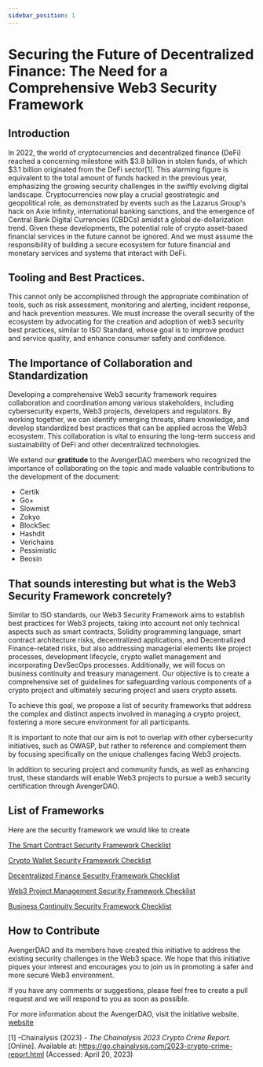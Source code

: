 ```yaml
---
sidebar_position: 1
---
```



# Securing the Future of Decentralized Finance: The Need for a Comprehensive Web3 Security Framework

## Introduction

In 2022, the world of cryptocurrencies and decentralized finance (DeFi) reached a concerning milestone with $3.8 billion in stolen funds, of which $3.1 billion originated from the DeFi sector[1]. This alarming figure is equivalent to the total amount of funds hacked in the previous year, emphasizing the growing security challenges in the swiftly evolving digital landscape. Cryptocurrencies now play a crucial geostrategic and geopolitical role, as demonstrated by events such as the Lazarus Group's hack on Axie Infinity, international banking sanctions, and the emergence of Central Bank Digital Currencies (CBDCs) amidst a global de-dollarization trend.
Given these developments, the potential role of crypto asset-based financial services in the future cannot be ignored. And we must assume the responsibility of building a secure ecosystem for future financial and monetary services and systems that interact with DeFi.

## Tooling and Best Practices.

This cannot only be accomplished through the appropriate combination of tools, such as risk assessment, monitoring and alerting, incident response, and hack prevention measures. We must increase the overall security of the ecosystem by advocating for the creation and adoption of web3 security best practices, similar to ISO Standard, whose goal is to improve product and service quality, and enhance consumer safety and confidence.

## The Importance of Collaboration and Standardization

Developing a comprehensive Web3 security framework requires collaboration and coordination among various stakeholders, including cybersecurity experts, Web3 projects, developers and regulators. By working together, we can identify emerging threats, share knowledge, and develop standardized best practices that can be applied across the Web3 ecosystem. This collaboration is vital to ensuring the long-term success and sustainability of DeFi and other decentralized technologies.

We extend our **gratitude** to the AvengerDAO members who recognized the importance of collaborating on the topic and made valuable contributions to the development of the document:

<ul>
<li>Certik</li>
<li>Go+</li>
<li>Slowmist</li>
<li>Zokyo</li>
<li>BlockSec</li>
<li>Hashdit</li>
<li>Verichains</li>
<li>Pessimistic</li>
<li>Beosin</li>
</ul>

## That sounds interesting but what is the Web3 Security Framework concretely?

Similar to ISO standards, our Web3 Security Framework aims to establish best practices for Web3 projects, taking into account not only technical aspects such as smart contracts, Solidity programming language, smart contract architecture risks, decentralized applications, and Decentralized Finance-related risks, but also addressing managerial elements like project processes, development lifecycle, crypto wallet management and incorporating DevSecOps processes. Additionally, we will focus on business continuity and treasury management. Our objective is to create a comprehensive set of guidelines for safeguarding various components of a crypto project and ultimately securing project and users crypto assets.

To achieve this goal, we propose a list of security frameworks that address the complex and distinct aspects involved in managing a crypto project, fostering a more secure environment for all participants.

It is important to note that our aim is not to overlap with other cybersecurity initiatives, such as OWASP, but rather to reference and complement them by focusing specifically on the unique challenges facing Web3 projects.

In addition to securing project and community funds, as well as enhancing trust, these standards will enable Web3 projects to pursue a web3 security certification through AvengerDAO.

## List of Frameworks

Here are the security framework we would like to create

[The Smart Contract Security Framework Checklist](https://github.com/bnb-chain/avengerdao/blob/main/Web3%20Security%20Frameworks/smart_contract_security_checklist.md)

[Crypto Wallet Security Framework Checklist](https://github.com/bnb-chain/avengerdao/blob/main/Web3%20Security%20Frameworks/crypto_wallet_security_checklist.md)

[Decentralized Finance Security Framework Checklist](https://github.com/bnb-chain/avengerdao/blob/main/Web3%20Security%20Frameworks/defi_security_checklist.md)

[Web3 Project Management Security Framework Checklist](https://github.com/bnb-chain/avengerdao/blob/main/Web3%20Security%20Frameworks/project_management_security_checklist.md)

[Business Continuity Security Framework Checklist](https://github.com/bnb-chain/avengerdao/blob/main/Web3%20Security%20Frameworks/business_continuity.md)

## How to Contribute

AvengerDAO and its members have created this initiative to address the existing security challenges in the Web3 space. We hope that this initiative piques your interest and encourages you to join us in promoting a safer and more secure Web3 environment.

If you have any comments or suggestions, please feel free to create a pull request and we will respond to you as soon as possible.

For more information about the AvengerDAO, visit the initiative website. [website](https://www.avengerdao.org/)

[1] -Chainalysis (2023) - _The Chainalysis 2023 Crypto Crime Report._ [Online]. Available at: https://go.chainalysis.com/2023-crypto-crime-report.html (Accessed: April 20, 2023)